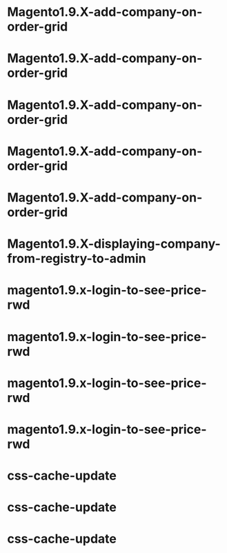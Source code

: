 # Magento1.9.X-add-company-on-order-grid
# Magento1.9.X-add-company-on-order-grid
# Magento1.9.X-add-company-on-order-grid
# Magento1.9.X-add-company-on-order-grid
# Magento1.9.X-add-company-on-order-grid
# Magento1.9.X-displaying-company-from-registry-to-admin
# magento1.9.x-login-to-see-price-rwd
# magento1.9.x-login-to-see-price-rwd
# magento1.9.x-login-to-see-price-rwd
# magento1.9.x-login-to-see-price-rwd
# css-cache-update
# css-cache-update
# css-cache-update
